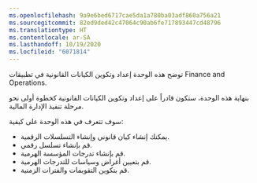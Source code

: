 ```yaml
---
ms.openlocfilehash: 9a9e6bed6717cae5da1a780ba03adf860a756a21
ms.sourcegitcommit: 82ed9ded42c47064c90ab6fe717893447cd48796
ms.translationtype: HT
ms.contentlocale: ar-SA
ms.lasthandoff: 10/19/2020
ms.locfileid: "6071814"
---
```

توضح هذه الوحدة إعداد وتكوين الكيانات القانونية في تطبيقات Finance and Operations.

بنهاية هذه الوحدة، ستكون قادراً على إعداد وتكوين الكيانات القانونية كخطوة أولى نحو مرحلة تنفيذ الإدارة المالية.

سوف تتعرف في هذه الوحدة على كيفية:

- يمكنك إنشاء كيان قانوني وإنشاء التسلسلات الرقمية. 
- قم بإنشاء تسلسل رقمي.
- قم بإنشاء تدرجات المؤسسة الهرمية.
- قم بتعيين أغراض وسياسات للتدرجات الهرمية.
- قم بتكوين التقويمات والفترات الزمنية.
